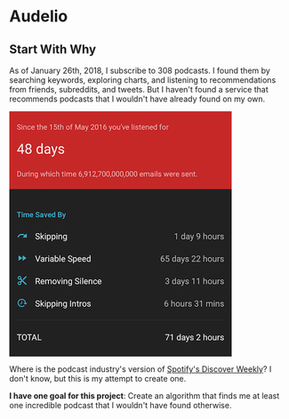 # Audelio

## Start With Why

As of January 26th, 2018, I subscribe to 308 podcasts. I found them by searching keywords, exploring charts, and listening to recommendations from friends, subreddits, and tweets. But I haven't found a service that recommends podcasts that I wouldn't have already found on my own.

<img src="https://raw.githubusercontent.com/veekas/podcast-project/2018-restart/assets/podcast-addiction.png" alt="48 days of podcasts since May 2016" width="400" align="center">

Where is the podcast industry's version of [Spotify's Discover Weekly](https://gizmodo.com/spotifys-new-discover-weekly-playlist-knows-you-so-we-1718992287)? I don't know, but this is my attempt to create one.

**I have one goal for this project**: Create an algorithm that finds me at least one incredible podcast that I wouldn't have found otherwise.
